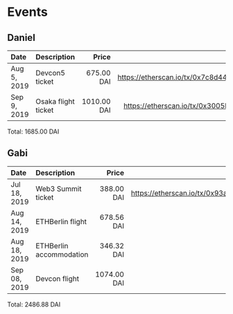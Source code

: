 # Events

## Daniel

| Date        | Description         |       Price |                                                                                           Tx |
| :---------- | :------------------ | ----------: | -------------------------------------------------------------------------------------------: |
| Aug 5, 2019 | Devcon5 ticket      |  675.00 DAI | <https://etherscan.io/tx/0x7c8d44696adc4c3293b2f912cb1c75dcf55b4b1d3b57e07d1026dd8abe39fbc0> |
| Sep 9, 2019 | Osaka flight ticket | 1010.00 DAI | <https://etherscan.io/tx/0x3005bcefd1a5b4dd7ff9d9c8f971d5d711dce89c58cbcbfc73fe8b8723563118> |

Total: 1685.00 DAI

## Gabi

| Date         | Description             |       Price |                                                                                           Tx |
| :----------- | :---------------------- | ----------: | -------------------------------------------------------------------------------------------: |
| Jul 18, 2019 | Web3 Summit ticket      |  388.00 DAI | <https://etherscan.io/tx/0x93a646b5b0d2ef2e2f0da741c4442e37bd81bba47c6cee2abbfe4148ae2bf81e> |
| Aug 14, 2019 | ETHBerlin flight        |  678.56 DAI |                                                                                            - |
| Aug 18, 2019 | ETHBerlin accommodation |  346.32 DAI |                                                                                            - |
| Sep 08, 2019 | Devcon flight           | 1074.00 DAI |                                                                                            - |

Total: 2486.88 DAI
